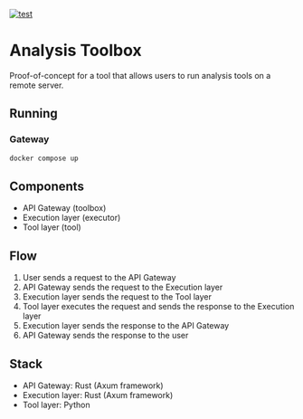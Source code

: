 [![test](https://github.com/i-VRESSE/toolbox/actions/workflows/rust.yml/badge.svg)](https://github.com/i-VRESSE/toolbox/actions/workflows/rust.yml)

# Analysis Toolbox

Proof-of-concept for a tool that allows users to run analysis tools on a remote server.

## Running

### Gateway

```bash
docker compose up
```

## Components

- API Gateway (toolbox)
- Execution layer (executor)
- Tool layer (tool)

## Flow

1. User sends a request to the API Gateway
2. API Gateway sends the request to the Execution layer
3. Execution layer sends the request to the Tool layer
4. Tool layer executes the request and sends the response to the Execution layer
5. Execution layer sends the response to the API Gateway
6. API Gateway sends the response to the user

## Stack

- API Gateway: Rust (Axum framework)
- Execution layer: Rust (Axum framework)
- Tool layer: Python
